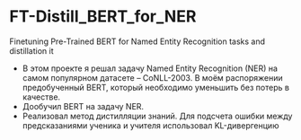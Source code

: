 # FT-Distill_BERT_for_NER
Finetuning Pre-Trained BERT for Named Entity Recognition tasks and distillation it

- В этом проекте я решал задачу Named Entity Recognition (NER) на самом популярном датасете – CoNLL-2003. В моём распоряжении предобученный BERT, который необходимо уменьшить без потерь в качестве.
- Дообучил BERT на задачу NER.
- Реализовал метод дистилляции знаний. Для подсчета ошибки между предсказаниями ученика и учителя использовал KL-дивергенцию
